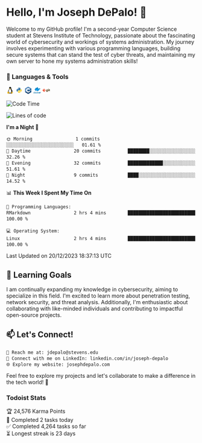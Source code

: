 # Hello, I'm Joseph DePalo! 👋

Welcome to my GitHub profile! I'm a second-year Computer Science student at Stevens Institute of Technology, passionate about the fascinating world of cybersecurity and workings of systems administration. My journey involves experimenting with various programming languages, building secure systems that can stand the test of cyber threats, and maintaining my own server to hone my systems administration skills!

### 🔧 Languages & Tools

<code><img height="20" src="https://raw.githubusercontent.com/github/explore/80688e429a7d4ef2fca1e82350fe8e3517d3494d/topics/linux/linux.png?size=40"></code>
<code><img height="20" src="https://raw.githubusercontent.com/github/explore/80688e429a7d4ef2fca1e82350fe8e3517d3494d/topics/python/python.png?size=40`"></code>
<code><img height="20" src="https://raw.githubusercontent.com/github/explore/180320cffc25f4ed1bbdfd33d4db3a66eeeeb358/topics/cpp/cpp.png?size=40"></code>
<code><img height="20" src="https://raw.githubusercontent.com/github/explore/80688e429a7d4ef2fca1e82350fe8e3517d3494d/topics/docker/docker.png?size=40"></code>
<code><img height="20" src="https://raw.githubusercontent.com/github/explore/80688e429a7d4ef2fca1e82350fe8e3517d3494d/topics/git/git.png?size=40"></code>

<!--START_SECTION:waka-->
![Code Time](http://img.shields.io/badge/Code%20Time-59%20hrs%2053%20mins-blue)

![Lines of code](https://img.shields.io/badge/From%20Hello%20World%20I%27ve%20Written-2.4%20thousand%20lines%20of%20code-blue)

**I'm a Night 🦉** 

```text
🌞 Morning                1 commits           ░░░░░░░░░░░░░░░░░░░░░░░░░   01.61 % 
🌆 Daytime                20 commits          ████████░░░░░░░░░░░░░░░░░   32.26 % 
🌃 Evening                32 commits          █████████████░░░░░░░░░░░░   51.61 % 
🌙 Night                  9 commits           ████░░░░░░░░░░░░░░░░░░░░░   14.52 % 
```


📊 **This Week I Spent My Time On** 

```text
💬 Programming Languages: 
RMarkdown                2 hrs 4 mins        █████████████████████████   100.00 % 

💻 Operating System: 
Linux                    2 hrs 4 mins        █████████████████████████   100.00 % 
```


 Last Updated on 20/12/2023 18:37:13 UTC
<!--END_SECTION:waka-->

## 🌱 Learning Goals

I am continually expanding my knowledge in cybersecurity, aiming to specialize in this field. I'm excited to learn more about penetration testing, network security, and threat analysis. Additionally, I'm enthusiastic about collaborating with like-minded individuals and contributing to impactful open-source projects.

## 📫 Let's Connect!

    📧 Reach me at: jdepalo@stevens.edu
    💼 Connect with me on LinkedIn: linkedin.com/in/joseph-depalo
    🌐 Explore my website: josephdepalo.com

Feel free to explore my projects and let's collaborate to make a difference in the tech world! 🌟

### Todoist Stats
<!-- TODO-IST:START -->
🏆  24,576 Karma Points           
🌸  Completed 2 tasks today           
✅  Completed 4,264 tasks so far           
⏳  Longest streak is 23 days
<!-- TODO-IST:END -->

<!--
**JosephDePalo/JosephDePalo** is a ✨ _special_ ✨ repository because its `README.md` (this file) appears on your GitHub profile.

Here are some ideas to get you started:

- 🔭 I’m currently working on ...
- 🌱 I’m currently learning ...
- 👯 I’m looking to collaborate on ...
- 🤔 I’m looking for help with ...
- 💬 Ask me about ...
- 📫 How to reach me: ...
- 😄 Pronouns: ...
- ⚡ Fun fact: ...
-->
